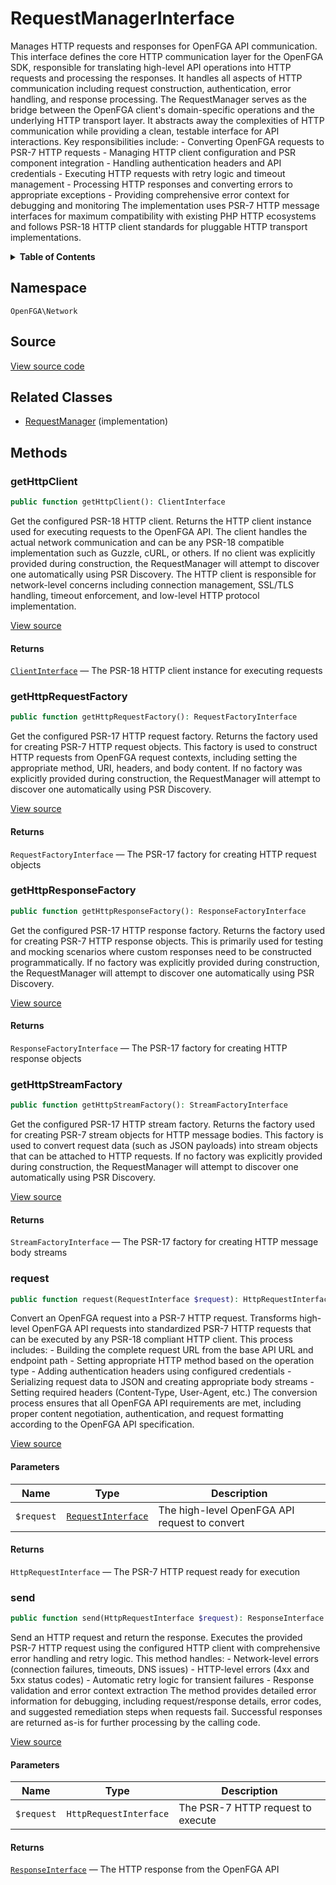 # RequestManagerInterface

Manages HTTP requests and responses for OpenFGA API communication. This interface defines the core HTTP communication layer for the OpenFGA SDK, responsible for translating high-level API operations into HTTP requests and processing the responses. It handles all aspects of HTTP communication including request construction, authentication, error handling, and response processing. The RequestManager serves as the bridge between the OpenFGA client&#039;s domain-specific operations and the underlying HTTP transport layer. It abstracts away the complexities of HTTP communication while providing a clean, testable interface for API interactions. Key responsibilities include: - Converting OpenFGA requests to PSR-7 HTTP requests - Managing HTTP client configuration and PSR component integration - Handling authentication headers and API credentials - Executing HTTP requests with retry logic and timeout management - Processing HTTP responses and converting errors to appropriate exceptions - Providing comprehensive error context for debugging and monitoring The implementation uses PSR-7 HTTP message interfaces for maximum compatibility with existing PHP HTTP ecosystems and follows PSR-18 HTTP client standards for pluggable HTTP transport implementations.

<details>
<summary><strong>Table of Contents</strong></summary>

- [Namespace](#namespace)
- [Source](#source)
- [Related Classes](#related-classes)
- [Methods](#methods)

- [`getHttpClient()`](#gethttpclient)
  - [`getHttpRequestFactory()`](#gethttprequestfactory)
  - [`getHttpResponseFactory()`](#gethttpresponsefactory)
  - [`getHttpStreamFactory()`](#gethttpstreamfactory)
  - [`request()`](#request)
  - [`send()`](#send)

</details>

## Namespace

`OpenFGA\Network`

## Source

[View source code](https://github.com/evansims/openfga-php/blob/main/src/Network/RequestManagerInterface.php)

## Related Classes

- [RequestManager](Network/RequestManager.md) (implementation)

## Methods

### getHttpClient

```php
public function getHttpClient(): ClientInterface

```

Get the configured PSR-18 HTTP client. Returns the HTTP client instance used for executing requests to the OpenFGA API. The client handles the actual network communication and can be any PSR-18 compatible implementation such as Guzzle, cURL, or others. If no client was explicitly provided during construction, the RequestManager will attempt to discover one automatically using PSR Discovery. The HTTP client is responsible for network-level concerns including connection management, SSL/TLS handling, timeout enforcement, and low-level HTTP protocol implementation.

[View source](https://github.com/evansims/openfga-php/blob/main/src/Network/RequestManagerInterface.php#L96)

#### Returns

[`ClientInterface`](ClientInterface.md) — The PSR-18 HTTP client instance for executing requests

### getHttpRequestFactory

```php
public function getHttpRequestFactory(): RequestFactoryInterface

```

Get the configured PSR-17 HTTP request factory. Returns the factory used for creating PSR-7 HTTP request objects. This factory is used to construct HTTP requests from OpenFGA request contexts, including setting the appropriate method, URI, headers, and body content. If no factory was explicitly provided during construction, the RequestManager will attempt to discover one automatically using PSR Discovery.

[View source](https://github.com/evansims/openfga-php/blob/main/src/Network/RequestManagerInterface.php#L112)

#### Returns

`RequestFactoryInterface` — The PSR-17 factory for creating HTTP request objects

### getHttpResponseFactory

```php
public function getHttpResponseFactory(): ResponseFactoryInterface

```

Get the configured PSR-17 HTTP response factory. Returns the factory used for creating PSR-7 HTTP response objects. This is primarily used for testing and mocking scenarios where custom responses need to be constructed programmatically. If no factory was explicitly provided during construction, the RequestManager will attempt to discover one automatically using PSR Discovery.

[View source](https://github.com/evansims/openfga-php/blob/main/src/Network/RequestManagerInterface.php#L128)

#### Returns

`ResponseFactoryInterface` — The PSR-17 factory for creating HTTP response objects

### getHttpStreamFactory

```php
public function getHttpStreamFactory(): StreamFactoryInterface

```

Get the configured PSR-17 HTTP stream factory. Returns the factory used for creating PSR-7 stream objects for HTTP message bodies. This factory is used to convert request data (such as JSON payloads) into stream objects that can be attached to HTTP requests. If no factory was explicitly provided during construction, the RequestManager will attempt to discover one automatically using PSR Discovery.

[View source](https://github.com/evansims/openfga-php/blob/main/src/Network/RequestManagerInterface.php#L144)

#### Returns

`StreamFactoryInterface` — The PSR-17 factory for creating HTTP message body streams

### request

```php
public function request(RequestInterface $request): HttpRequestInterface

```

Convert an OpenFGA request into a PSR-7 HTTP request. Transforms high-level OpenFGA API requests into standardized PSR-7 HTTP requests that can be executed by any PSR-18 compliant HTTP client. This process includes: - Building the complete request URL from the base API URL and endpoint path - Setting appropriate HTTP method based on the operation type - Adding authentication headers using configured credentials - Serializing request data to JSON and creating appropriate body streams - Setting required headers (Content-Type, User-Agent, etc.) The conversion process ensures that all OpenFGA API requirements are met, including proper content negotiation, authentication, and request formatting according to the OpenFGA API specification.

[View source](https://github.com/evansims/openfga-php/blob/main/src/Network/RequestManagerInterface.php#L169)

#### Parameters

| Name       | Type                                               | Description                                   |
| ---------- | -------------------------------------------------- | --------------------------------------------- |
| `$request` | [`RequestInterface`](Requests/RequestInterface.md) | The high-level OpenFGA API request to convert |

#### Returns

`HttpRequestInterface` — The PSR-7 HTTP request ready for execution

### send

```php
public function send(HttpRequestInterface $request): ResponseInterface

```

Send an HTTP request and return the response. Executes the provided PSR-7 HTTP request using the configured HTTP client with comprehensive error handling and retry logic. This method handles: - Network-level errors (connection failures, timeouts, DNS issues) - HTTP-level errors (4xx and 5xx status codes) - Automatic retry logic for transient failures - Response validation and error context extraction The method provides detailed error information for debugging, including request/response details, error codes, and suggested remediation steps when requests fail. Successful responses are returned as-is for further processing by the calling code.

[View source](https://github.com/evansims/openfga-php/blob/main/src/Network/RequestManagerInterface.php#L192)

#### Parameters

| Name       | Type                   | Description                       |
| ---------- | ---------------------- | --------------------------------- |
| `$request` | `HttpRequestInterface` | The PSR-7 HTTP request to execute |

#### Returns

[`ResponseInterface`](Responses/ResponseInterface.md) — The HTTP response from the OpenFGA API
